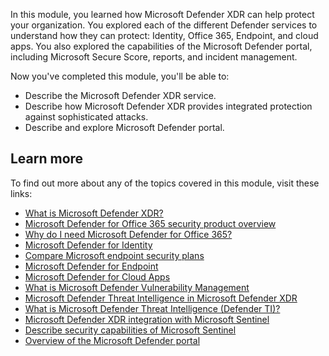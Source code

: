 In this module, you learned how Microsoft Defender XDR can help protect your organization. You explored each of the different Defender services to understand how they can protect: Identity, Office 365, Endpoint, and cloud apps.  You also explored the capabilities of the Microsoft Defender portal, including Microsoft Secure Score, reports, and incident management.

Now you've completed this module, you'll be able to:

- Describe the Microsoft Defender XDR service.
- Describe how Microsoft Defender XDR provides integrated protection against sophisticated attacks.
- Describe and explore Microsoft Defender portal.

## Learn more

To find out more about any of the topics covered in this module, visit these links:

- [What is Microsoft Defender XDR?](/microsoft-365/security/defender/microsoft-365-defender)
- [Microsoft Defender for Office 365 security product overview](/microsoft-365/security/office-365-security/microsoft-defender-for-office-365-product-overview)
- [Why do I need Microsoft Defender for Office 365?](/microsoft-365/security/office-365-security/why-do-i-need-microsoft-defender-for-office-365)
- [Microsoft Defender for Identity](/defender-for-identity/what-is)
- [Compare Microsoft endpoint security plans](/microsoft-365/security/defender-endpoint/defender-endpoint-plan-1-2)
- [Microsoft Defender for Endpoint](/windows/security/threat-protection/microsoft-defender-atp/microsoft-defender-advanced-threat-protection)
- [Microsoft Defender for Cloud Apps](/cloud-app-security/what-is-cloud-app-security)
- [What is Microsoft Defender Vulnerability Management](/microsoft-365/security/defender-vulnerability-management/defender-vulnerability-management)
- [Microsoft Defender Threat Intelligence in Microsoft Defender XDR](/microsoft-365/security/defender/defender-threat-intelligence)
- [What is Microsoft Defender Threat Intelligence (Defender TI)?](/defender/threat-intelligence/what-is-microsoft-defender-threat-intelligence-defender-ti)
- [Microsoft Defender XDR integration with Microsoft Sentinel](/azure/sentinel/microsoft-365-defender-sentinel-integration)
- [Describe security capabilities of Microsoft Sentinel](/training/modules/describe-security-capabilities-of-azure-sentinel/)
- [Overview of the Microsoft Defender portal](/microsoft-365/security/mtp/overview-security-center)

